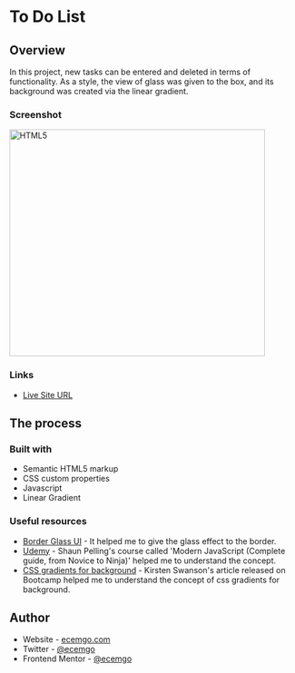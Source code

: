 # To Do List

## Overview

In this project, new tasks can be entered and deleted in terms of functionality. As a style, the view of glass was given to the box, and its background was created via the linear gradient.

### Screenshot

<p align="left">
<img src="https://user-images.githubusercontent.com/13468728/219599126-09510f2f-73c9-4b7c-88e5-9d2776f7f0d8.jpg" title="HTML5" alt="HTML5" width="450" height="400"/>
</p>

### Links

- [Live Site URL](https://ecemgo-todolist-js.netlify.app/)

## The process

### Built with

- Semantic HTML5 markup
- CSS custom properties
- Javascript
- Linear Gradient

### Useful resources

- [Border Glass UI](https://www.toptal.com/developers/css3maker/examples/border-glass-ui) - It helped me to give the glass effect to the border.
- [Udemy](https://www.udemy.com/course/modern-javascript-from-novice-to-ninja/) - Shaun Pelling's course called 'Modern JavaScript (Complete guide, from Novice to Ninja)' helped me to understand the concept.
- [CSS gradients for background](https://bootcamp.uxdesign.cc/use-css-gradients-for-background-gradient-images-dc98c2b7848a) - Kirsten Swanson's article released on Bootcamp helped me to understand the concept of css gradients for background.

## Author

- Website - [ecemgo.com](https://www.ecemgo.com/)
- Twitter - [@ecemgo](https://twitter.com/ecemgo)
- Frontend Mentor - [@ecemgo](https://www.frontendmentor.io/profile/ecemgo)
